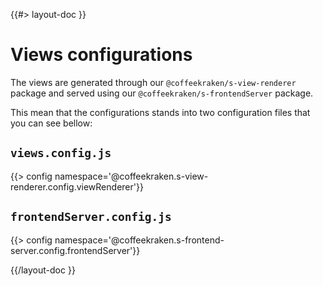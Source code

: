 <!--
/**
 * @name            Configuration
 * @namespace       doc.views
 * @type            Markdown
 * @platform        md
 * @status          stable
 * @menu            Documentation / Views           /doc/views/configuration
 *
 * @since           2.0.0
 * @author    Olivier Bossel <olivier.bossel@gmail.com> (https://olivierbossel.com)
 */
-->

{{#> layout-doc }}

# Views configurations

The views are generated through our `@coffeekraken/s-view-renderer` package and served using our `@coffeekraken/s-frontendServer` package.

This mean that the configurations stands into two configuration files that you can see bellow:

## `views.config.js`

{{> config namespace='@coffeekraken.s-view-renderer.config.viewRenderer'}}

## `frontendServer.config.js`

{{> config namespace='@coffeekraken.s-frontend-server.config.frontendServer'}}

{{/layout-doc }}
